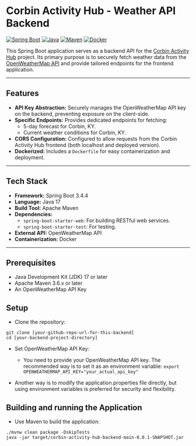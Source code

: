 # Corbin Activity Hub - Weather API Backend

[![Spring Boot](https://img.shields.io/badge/Spring_Boot-3.4.4-brightgreen?style=for-the-badge&logo=spring-boot)](https://spring.io/projects/spring-boot)
[![Java](https://img.shields.io/badge/Java-17-blue?style=for-the-badge&logo=java&logoColor=white)](https://www.java.com)
[![Maven](https://img.shields.io/badge/Maven-3.x-orange?style=for-the-badge&logo=apache-maven&logoColor=white)](https://maven.apache.org/)
[![Docker](https://img.shields.io/badge/Docker-blue?style=for-the-badge&logo=docker&logoColor=white)](https://www.docker.com/)

This Spring Boot application serves as a backend API for the [Corbin Activity Hub](https://www.corbinactivityhub.com) project. Its primary purpose is to securely fetch weather data from the [OpenWeatherMap API](https://openweathermap.org/api) and provide tailored endpoints for the frontend application.

---

## Features

*   **API Key Abstraction:** Securely manages the OpenWeatherMap API key on the backend, preventing exposure on the client-side.
*   **Specific Endpoints:** Provides dedicated endpoints for fetching:
    *   5-day forecast for Corbin, KY.
    *   Current weather conditions for Corbin, KY.
*   **CORS Configuration:** Configured to allow requests from the Corbin Activity Hub frontend (both localhost and deployed version).
*   **Dockerized:** Includes a `Dockerfile` for easy containerization and deployment.

---

## Tech Stack

*   **Framework:** Spring Boot 3.4.4
*   **Language:** Java 17
*   **Build Tool:** Apache Maven
*   **Dependencies:**
    *   `spring-boot-starter-web`: For building RESTful web services.
    *   `spring-boot-starter-test`: For testing.
*   **External API:** OpenWeatherMap API
*   **Containerization:** Docker

---

## Prerequisites
*  Java Development Kit (JDK) 17 or later
*  Apache Maven 3.6.x or later
*  An OpenWeatherMap API Key

## Setup
*  Clone the repository:

```
git clone [your-github-repo-url-for-this-backend]
cd [your-backend-project-directory]
```

*  Set OpenWeatherMap API Key:
    *  You need to provide your OpenWeatherMap API key. The recommended way is to set it as an environment variable:
`export OPENWEATHERMAP_API_KEY="your_actual_api_key"`

*  Another way is to modify the application.properties file directly, but using environment variables is preferred for security and flexibility.

## Building and running the Application
*  Use Maven to build the application:
```
./mvnw clean package -DskipTests
java -jar target/corbin-activity-hub-backend-main-0.0.1-SNAPSHOT.jar
```
